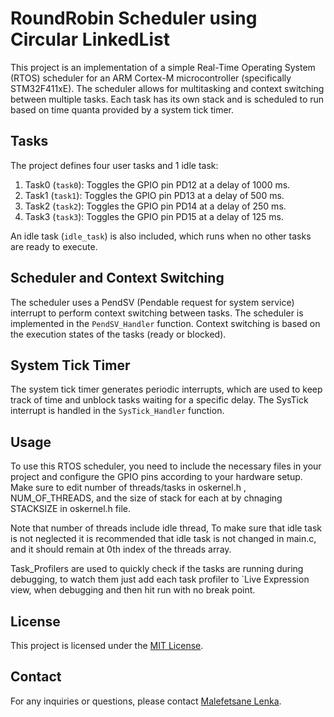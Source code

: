 # RoundRobin Scheduler using Circular LinkedList

This project is an implementation of a simple Real-Time Operating System (RTOS) scheduler for an ARM Cortex-M microcontroller (specifically STM32F411xE). The scheduler allows for multitasking and context switching between multiple tasks. Each task has its own stack and is scheduled to run based on time quanta provided by a system tick timer.


## Tasks
The project defines four user tasks and 1 idle task:

1. Task0 (`task0`): Toggles the GPIO pin PD12 at a delay of 1000 ms.
2. Task1 (`task1`): Toggles the GPIO pin PD13 at a delay of 500 ms.
3. Task2 (`task2`): Toggles the GPIO pin PD14 at a delay of 250 ms.
4. Task3 (`task3`): Toggles the GPIO pin PD15 at a delay of 125 ms.

An idle task (`idle_task`) is also included, which runs when no other tasks are ready to execute.



## Scheduler and Context Switching
The scheduler uses a PendSV (Pendable request for system service) interrupt to perform context switching between tasks. The scheduler is implemented in the `PendSV_Handler` function. Context switching is based on the execution states of the tasks (ready or blocked).


## System Tick Timer
The system tick timer generates periodic interrupts, which are used to keep track of time and unblock tasks waiting for a specific delay. The SysTick interrupt is handled in the `SysTick_Handler` function.


## Usage
To use this RTOS scheduler, you need to include the necessary files in your project and configure the GPIO pins according to your hardware setup. Make sure to edit number of threads/tasks in oskernel.h , NUM_OF_THREADS, and the size of stack for each at by chnaging 
STACKSIZE in  oskernel.h file.
 
 Note that number of threads include idle thread, To make sure that idle task is not neglected it is recommended that idle task is not changed in main.c, and it should remain at 0th index of the threads array.

 Task_Profilers are used to quickly check if the tasks are running during debugging, to watch them just add each task profiler to `Live Expression view, when debugging and then hit run with no break point.

## License
This project is licensed under the [MIT License](https://opensource.org/licenses/MIT).

## Contact
For any inquiries or questions, please contact [Malefetsane Lenka](mailto:malefetsanelenka@gmail.com).

